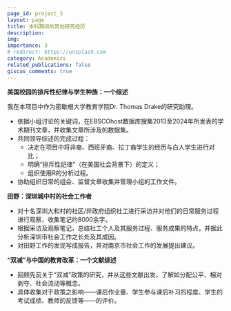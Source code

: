 ```yaml
---
page_id: project_3
layout: page
title: 本科期间的其他研究经历
description: 
img: 
importance: 3
# redirect: https://unsplash.com
category: Academics
related_publications: false
giscus_comments: true
---
```


**美国校园的排斥性纪律与学生种族：一个综述**

我在本项目中作为密歇根大学教育学院Dr. Thomas Drake的研究助理。

- 依据小组讨论的关键词，在EBSCOhost数据库搜集2013至2024年所发表的学术期刊文章，并收集文章所涉及的数据集。
- 共同领导综述的完成过程：
    - 决定在项目中将非裔、西班牙裔、拉丁裔学生的经历与白人学生进行对比；
    - 明确“排斥性纪律”（在美国社会背景下）的定义；
    - 组织使用R的分析过程。
- 协助组织日常的组会、监督文章收集并管理小组的工作文件。

**田野：深圳城中村的社会工作者**

- 对十名深圳大和村的社区/非政府组织社工进行采访并对他们的日常服务过程进行观察，收集笔记约8000余字。
- 根据采访及观察笔记，总结社工个人及其服务过程、服务成果的特点，并据此分析深圳市社会工作之长处及其成因。
- 对田野工作的发现写成报告，并对南京市社会工作的发展提出建议。

**“双减”与中国的教育改革：一个文献综述**

- 回顾先前关于“双减”政策的研究，并从这些文献出发，了解如分配公平、相对剥夺、社会流动等概念。
- 具体收集对于政策之影响——课后作业量、学生参与课后补习的程度、学生的考试成绩、教师的反馈等——的评价。
